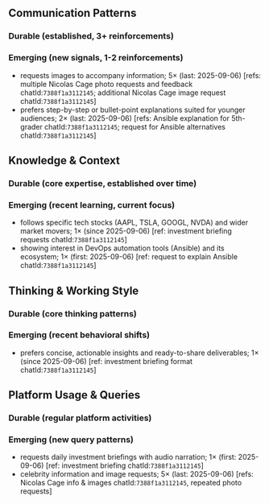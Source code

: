 ## Communication Patterns
### Durable (established, 3+ reinforcements)

### Emerging (new signals, 1-2 reinforcements)
- requests images to accompany information; 5× (last: 2025-09-06) [refs: multiple Nicolas Cage photo requests and feedback chatId:`7388f1a3112145`; additional Nicolas Cage image request chatId:`7388f1a3112145`]
- prefers step-by-step or bullet-point explanations suited for younger audiences; 2× (last: 2025-09-06) [refs: Ansible explanation for 5th-grader chatId:`7388f1a3112145`; request for Ansible alternatives chatId:`7388f1a3112145`]

## Knowledge & Context
### Durable (core expertise, established over time)

### Emerging (recent learning, current focus)
- follows specific tech stocks (AAPL, TSLA, GOOGL, NVDA) and wider market movers; 1× (since 2025-09-06) [ref: investment briefing requests chatId:`7388f1a3112145`]
- showing interest in DevOps automation tools (Ansible) and its ecosystem; 1× (first: 2025-09-06) [ref: request to explain Ansible chatId:`7388f1a3112145`]

## Thinking & Working Style
### Durable (core thinking patterns)

### Emerging (recent behavioral shifts)
- prefers concise, actionable insights and ready-to-share deliverables; 1× (since 2025-09-06) [ref: investment briefing format chatId:`7388f1a3112145`]

## Platform Usage & Queries
### Durable (regular platform activities)

### Emerging (new query patterns)
- requests daily investment briefings with audio narration; 1× (first: 2025-09-06) [ref: investment briefing chatId:`7388f1a3112145`]
- celebrity information and image requests; 5× (last: 2025-09-06) [refs: Nicolas Cage info & images chatId:`7388f1a3112145`, repeated photo requests]